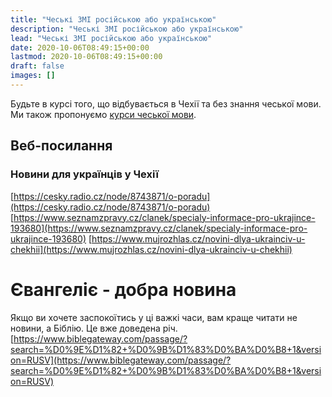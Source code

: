```yaml
---
title: "Чеські ЗМІ російською або українською"
description: "Чеські ЗМІ російською або українською"
lead: "Чеські ЗМІ російською або українською"
date: 2020-10-06T08:49:15+00:00
lastmod: 2020-10-06T08:49:15+00:00
draft: false
images: []
---
```

Будьте в курсі того, що відбувається в Чехії та без знання чеської мови. Ми також пропонуємо [курси чеської мови](/docs/education/czech/).
## Веб-посилання

### Новини для українців у Чехії

[https://cesky.radio.cz/node/8743871/o-poradu](https://cesky.radio.cz/node/8743871/o-poradu)
[https://www.seznamzpravy.cz/clanek/specialy-informace-pro-ukrajince-193680](https://www.seznamzpravy.cz/clanek/specialy-informace-pro-ukrajince-193680)
[https://www.mujrozhlas.cz/novini-dlya-ukrainciv-u-chekhii](https://www.mujrozhlas.cz/novini-dlya-ukrainciv-u-chekhii)

# Євангеліє - добра новина
Якщо ви хочете заспокоїтись у ці важкі часи, вам краще читати не новини, а Біблію. Це вже доведена річ. 
[https://www.biblegateway.com/passage/?search=%D0%9E%D1%82+%D0%9B%D1%83%D0%BA%D0%B8+1&version=RUSV](https://www.biblegateway.com/passage/?search=%D0%9E%D1%82+%D0%9B%D1%83%D0%BA%D0%B8+1&version=RUSV)
